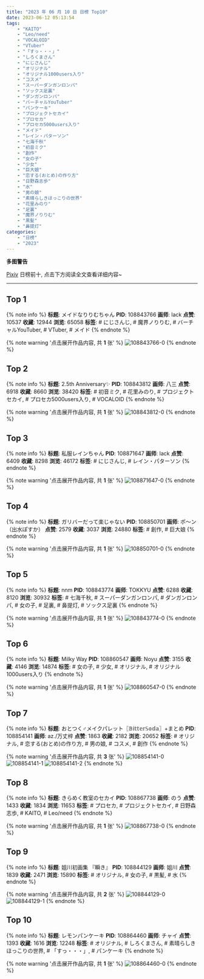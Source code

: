```yaml
---
title: "2023 年 06 月 10 日 日榜 Top10"
date: 2023-06-12 05:13:54
tags:
    - "KAITO"
    - "Leo/need"
    - "VOCALOID"
    - "VTuber"
    - "「すっ・・・」"
    - "しろくまさん"
    - "にじさんじ"
    - "オリジナル"
    - "オリジナル1000users入り"
    - "コスメ"
    - "スーパーダンガンロンパ"
    - "ソックス足裏"
    - "ダンガンロンパ"
    - "バーチャルYouTuber"
    - "パンケーキ"
    - "プロジェクトセカイ"
    - "プロセカ"
    - "プロセカ5000users入り"
    - "メイド"
    - "レイン・パターソン"
    - "七海千秋"
    - "初音ミク"
    - "創作"
    - "女の子"
    - "少女"
    - "巨大娘"
    - "恋する(おとめ)の作り方"
    - "日野森志歩"
    - "水"
    - "男の娘"
    - "素晴らしきほっこりの世界"
    - "花里みのり"
    - "足裏"
    - "魔界ノりりむ"
    - "黒髪"
    - "鼻提灯"
categories:
    - "日榜"
    - "2023"
---
```


<i class="fa fa-triangle-exclamation"></i>**多图警告**<i class="fa fa-triangle-exclamation"></i>

[Pixiv](https://www.pixiv.net/) 日榜前十, 点击下方阅读全文查看详细内容~

<!-- more -->

---

## Top 1

{% note info %}
**标题**: メイドなりりむちゃん
**PID**: 108843766 **画师**: lack
**点赞**: 10537 **收藏**: 12944 **浏览**: 65058
**标签**: # にじさんじ, # 魔界ノりりむ, # バーチャルYouTuber, # VTuber, # メイド
{% endnote %}

{% note warning '点击展开作品内容, 共 **1** 张' %}
![108843766-0](https://i.pixiv.re/img-original/img/2023/06/09/00/00/42/108843766_p0.png)
{% endnote %}

## Top 2

{% note info %}
**标题**: 2.5th Anniversary✨
**PID**: 108843812 **画师**: 八三
**点赞**: 6918 **收藏**: 8660 **浏览**: 38420
**标签**: # 初音ミク, # 花里みのり, # プロジェクトセカイ, # プロセカ5000users入り, # VOCALOID
{% endnote %}

{% note warning '点击展开作品内容, 共 **1** 张' %}
![108843812-0](https://i.pixiv.re/img-original/img/2023/06/09/00/00/58/108843812_p0.jpg)
{% endnote %}

## Top 3

{% note info %}
**标题**: 私服レインちゃん
**PID**: 108871647 **画师**: lack
**点赞**: 6409 **收藏**: 8298 **浏览**: 46172
**标签**: # にじさんじ, # レイン・パターソン
{% endnote %}

{% note warning '点击展开作品内容, 共 **1** 张' %}
![108871647-0](https://i.pixiv.re/img-original/img/2023/06/10/00/00/41/108871647_p0.png)
{% endnote %}

## Top 4

{% note info %}
**标题**: ガリバーだって楽じゃない
**PID**: 108850701 **画师**: ポ～ン（出水ぽすか）
**点赞**: 2579 **收藏**: 3037 **浏览**: 24880
**标签**: # 創作, # 巨大娘
{% endnote %}

{% note warning '点击展开作品内容, 共 **1** 张' %}
![108850701-0](https://i.pixiv.re/img-original/img/2023/06/09/07/30/01/108850701_p0.jpg)
{% endnote %}

## Top 5

{% note info %}
**标题**: nnm
**PID**: 108843774 **画师**: TOKKYU
**点赞**: 6288 **收藏**: 8120 **浏览**: 30932
**标签**: # 七海千秋, # スーパーダンガンロンパ, # ダンガンロンパ, # 女の子, # 足裏, # 鼻提灯, # ソックス足裏
{% endnote %}

{% note warning '点击展开作品内容, 共 **1** 张' %}
![108843774-0](https://i.pixiv.re/img-original/img/2023/06/09/00/00/44/108843774_p0.jpg)
{% endnote %}

## Top 6

{% note info %}
**标题**: Milky Way
**PID**: 108860547 **画师**: Noyu
**点赞**: 3155 **收藏**: 4146 **浏览**: 14874
**标签**: # 女の子, # 少女, # オリジナル, # オリジナル1000users入り
{% endnote %}

{% note warning '点击展开作品内容, 共 **1** 张' %}
![108860547-0](https://i.pixiv.re/img-original/img/2023/06/09/18/08/59/108860547_p0.jpg)
{% endnote %}

## Top 7

{% note info %}
**标题**: おとつく♂メイクパレット〖𝔹𝕚𝕥𝕥𝕖𝕣𝕊𝕠𝕕𝕒〗+まとめ
**PID**: 108854141 **画师**: az./万丈梓
**点赞**: 1863 **收藏**: 2182 **浏览**: 20652
**标签**: # オリジナル, # 恋する(おとめ)の作り方, # 男の娘, # コスメ, # 創作
{% endnote %}

{% note warning '点击展开作品内容, 共 **3** 张' %}
![108854141-0](https://i.pixiv.re/img-original/img/2023/06/09/12/00/13/108854141_p0.jpg)
![108854141-1](https://i.pixiv.re/img-original/img/2023/06/09/12/00/13/108854141_p1.jpg)
![108854141-2](https://i.pixiv.re/img-original/img/2023/06/09/12/00/13/108854141_p2.jpg)
{% endnote %}

## Top 8

{% note info %}
**标题**: きらめく教室のセカイ
**PID**: 108867738 **画师**: のう
**点赞**: 1433 **收藏**: 1834 **浏览**: 11653
**标签**: # プロセカ, # プロジェクトセカイ, # 日野森志歩, # KAITO, # Leo/need
{% endnote %}

{% note warning '点击展开作品内容, 共 **1** 张' %}
![108867738-0](https://i.pixiv.re/img-original/img/2023/06/09/22/06/33/108867738_p0.jpg)
{% endnote %}

## Top 9

{% note info %}
**标题**: 姐川初画集 『瞬き』
**PID**: 108844129 **画师**: 姐川
**点赞**: 1839 **收藏**: 2471 **浏览**: 15890
**标签**: # オリジナル, # 女の子, # 黒髪, # 水
{% endnote %}

{% note warning '点击展开作品内容, 共 **2** 张' %}
![108844129-0](https://i.pixiv.re/img-original/img/2023/06/09/00/05/51/108844129_p0.jpg)
![108844129-1](https://i.pixiv.re/img-original/img/2023/06/09/00/05/51/108844129_p1.jpg)
{% endnote %}

## Top 10

{% note info %}
**标题**: レモンパンケーキ
**PID**: 108864460 **画师**: チャイ
**点赞**: 1393 **收藏**: 1616 **浏览**: 12248
**标签**: # オリジナル, # しろくまさん, # 素晴らしきほっこりの世界, # 「すっ・・・」, # パンケーキ
{% endnote %}

{% note warning '点击展开作品内容, 共 **1** 张' %}
![108864460-0](https://i.pixiv.re/img-original/img/2023/06/09/20/30/02/108864460_p0.png)
{% endnote %}
